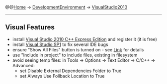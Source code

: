 @@[Home](Home.md) -> [DevelopmentEnvironment](DevelopmentEnvironment.md) -> [VisualStudio2010](VisualStudio2010.md)

---


## Visual Features ##

  * install [Visual Studio 2010 C++ Express Edition](http://www.microsoft.com/express/Downloads/#2010-Visual-CPP) and register it (it is free)
  * install [Visual Studio SP1](http://www.microsoft.com/downloads/en/details.aspx?FamilyID=75568aa6-8107-475d-948a-ef22627e57a5&displaylang=en) to fix several IDE bugs
  * ensure "Show All Files" button is turned on - see [Link](http://blog.brianhartsock.com/2009/09/14/visual-studio-tip-show-all-file/) for details
  * use "Include in project" to include files, existing in filesystem
  * avoid seeing temp files: in Tools -> Options -> Text Editor -> C/C++ -> Advanced:
    * set Disable External Dependencies Folder to True
    * set Always Use Follback Location to True